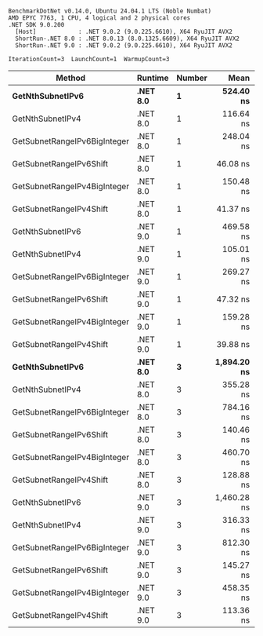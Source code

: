 ```

BenchmarkDotNet v0.14.0, Ubuntu 24.04.1 LTS (Noble Numbat)
AMD EPYC 7763, 1 CPU, 4 logical and 2 physical cores
.NET SDK 9.0.200
  [Host]            : .NET 9.0.2 (9.0.225.6610), X64 RyuJIT AVX2
  ShortRun-.NET 8.0 : .NET 8.0.13 (8.0.1325.6609), X64 RyuJIT AVX2
  ShortRun-.NET 9.0 : .NET 9.0.2 (9.0.225.6610), X64 RyuJIT AVX2

IterationCount=3  LaunchCount=1  WarmupCount=3  

```
| Method                       | Runtime  | Number | Mean        | Error      | StdDev    | Min         | Max         | Gen0   | Allocated |
|----------------------------- |--------- |------- |------------:|-----------:|----------:|------------:|------------:|-------:|----------:|
| **GetNthSubnetIPv6**             | **.NET 8.0** | **1**      |   **524.40 ns** |  **57.143 ns** |  **3.132 ns** |   **521.36 ns** |   **527.62 ns** | **0.0410** |     **696 B** |
| GetNthSubnetIPv4             | .NET 8.0 | 1      |   116.64 ns |  21.190 ns |  1.161 ns |   115.55 ns |   117.86 ns | 0.0095 |     160 B |
| GetSubnetRangeIPv6BigInteger | .NET 8.0 | 1      |   248.04 ns |  22.161 ns |  1.215 ns |   246.75 ns |   249.17 ns | 0.0257 |     432 B |
| GetSubnetRangeIPv6Shift      | .NET 8.0 | 1      |    46.08 ns |   7.595 ns |  0.416 ns |    45.62 ns |    46.42 ns | 0.0095 |     160 B |
| GetSubnetRangeIPv4BigInteger | .NET 8.0 | 1      |   150.48 ns |   1.712 ns |  0.094 ns |   150.38 ns |   150.56 ns | 0.0124 |     208 B |
| GetSubnetRangeIPv4Shift      | .NET 8.0 | 1      |    41.37 ns |  17.293 ns |  0.948 ns |    40.79 ns |    42.46 ns | 0.0105 |     176 B |
| GetNthSubnetIPv6             | .NET 9.0 | 1      |   469.58 ns |  60.667 ns |  3.325 ns |   466.53 ns |   473.12 ns | 0.0381 |     640 B |
| GetNthSubnetIPv4             | .NET 9.0 | 1      |   105.01 ns |  20.427 ns |  1.120 ns |   104.03 ns |   106.23 ns | 0.0095 |     160 B |
| GetSubnetRangeIPv6BigInteger | .NET 9.0 | 1      |   269.27 ns |  57.692 ns |  3.162 ns |   266.57 ns |   272.75 ns | 0.0257 |     432 B |
| GetSubnetRangeIPv6Shift      | .NET 9.0 | 1      |    47.32 ns |  14.467 ns |  0.793 ns |    46.49 ns |    48.07 ns | 0.0095 |     160 B |
| GetSubnetRangeIPv4BigInteger | .NET 9.0 | 1      |   159.28 ns |  71.791 ns |  3.935 ns |   155.07 ns |   162.86 ns | 0.0124 |     208 B |
| GetSubnetRangeIPv4Shift      | .NET 9.0 | 1      |    39.88 ns |  21.237 ns |  1.164 ns |    38.92 ns |    41.17 ns | 0.0105 |     176 B |
| **GetNthSubnetIPv6**             | **.NET 8.0** | **3**      | **1,894.20 ns** | **283.648 ns** | **15.548 ns** | **1,878.87 ns** | **1,909.96 ns** | **0.1259** |    **2168 B** |
| GetNthSubnetIPv4             | .NET 8.0 | 3      |   355.28 ns |  34.612 ns |  1.897 ns |   353.20 ns |   356.92 ns | 0.0286 |     480 B |
| GetSubnetRangeIPv6BigInteger | .NET 8.0 | 3      |   784.16 ns | 181.457 ns |  9.946 ns |   775.31 ns |   794.92 ns | 0.0772 |    1296 B |
| GetSubnetRangeIPv6Shift      | .NET 8.0 | 3      |   140.46 ns |  35.139 ns |  1.926 ns |   138.97 ns |   142.63 ns | 0.0286 |     480 B |
| GetSubnetRangeIPv4BigInteger | .NET 8.0 | 3      |   460.70 ns |  32.564 ns |  1.785 ns |   459.11 ns |   462.63 ns | 0.0372 |     624 B |
| GetSubnetRangeIPv4Shift      | .NET 8.0 | 3      |   128.88 ns |  39.622 ns |  2.172 ns |   126.90 ns |   131.21 ns | 0.0315 |     528 B |
| GetNthSubnetIPv6             | .NET 9.0 | 3      | 1,460.28 ns | 192.517 ns | 10.553 ns | 1,449.96 ns | 1,471.05 ns | 0.1183 |    2000 B |
| GetNthSubnetIPv4             | .NET 9.0 | 3      |   316.33 ns |  34.197 ns |  1.874 ns |   314.19 ns |   317.69 ns | 0.0286 |     480 B |
| GetSubnetRangeIPv6BigInteger | .NET 9.0 | 3      |   812.30 ns | 166.835 ns |  9.145 ns |   805.30 ns |   822.65 ns | 0.0772 |    1296 B |
| GetSubnetRangeIPv6Shift      | .NET 9.0 | 3      |   145.27 ns |  25.701 ns |  1.409 ns |   144.03 ns |   146.80 ns | 0.0286 |     480 B |
| GetSubnetRangeIPv4BigInteger | .NET 9.0 | 3      |   458.35 ns |  35.067 ns |  1.922 ns |   456.60 ns |   460.41 ns | 0.0372 |     624 B |
| GetSubnetRangeIPv4Shift      | .NET 9.0 | 3      |   113.36 ns |  48.780 ns |  2.674 ns |   110.48 ns |   115.75 ns | 0.0315 |     528 B |
